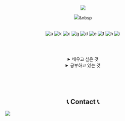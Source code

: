<div align="center">
<img src="https://capsule-render.vercel.app/api?type=Rounded&color=auto&height=200&section=header&text=Kanghwiya&fontSize=70" />

<img src="https://img.shields.io/badge/로고이름-색상코드?style=flat&logo=로고이름&logoColor=white"/></a>&nbsp
<br><br><br>
![a](https://img.shields.io/badge/Slack-4A154B?style=for-the-badge&logo=slack&logoColor=white)
![k](https://img.shields.io/badge/Jira-0052CC?style=for-the-badge&logo=Jira&logoColor=white)
![c](https://img.shields.io/badge/CSS-239120?&style=for-the-badge&logo=css3&logoColor=white)
![g](https://img.shields.io/badge/Vue.js-35495E?style=for-the-badge&logo=vue.js&logoColor=4FC08D)
![d](https://img.shields.io/badge/JavaScript-F7DF1E?style=for-the-badge&logo=JavaScript&logoColor=white)
![e](https://img.shields.io/badge/HTML5-E34F26?style=for-the-badge&logo=html5&logoColor=white)
![f](https://img.shields.io/badge/PHP-777BB4?style=for-the-badge&logo=php&logoColor=white)
![h](https://img.shields.io/badge/Bootstrap-563D7C?style=for-the-badge&logo=bootstrap&logoColor=white)
![i](https://img.shields.io/badge/Laravel-FF2D20?style=for-the-badge&logo=laravel&logoColor=white)
<br><br><br>
##


<details>
<summary>
  배우고 싶은 것
</summary>
   Python, Kotlin, React ...
</details>
<details>
<summary>
  공부하고 있는 것
</summary>
   정보처리기사 자격증
</details>


<br><br><br>
## 📞 Contact 📞
<div style="display:flex; flex-direction:row;">
    <a href="mailto:"kanghwiya.a@gmail.com">
        <img src="https://img.shields.io/badge/Gmail-EA4335?style=for-the-badge&logo=Gmail&logoColor=white"> 
    </a>
</div>
<br><br><br>


</div>
